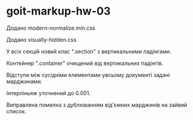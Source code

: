 # goit-markup-hw-03

Додано modern-normalize.min.css

Додано visually-hidden.css

У всіх секцій новий клас ".section" з вертикальними падінгами.

Контейнер ".container" очищений від вертикальних падінгів.

Відступи між сусідніми елементами увсьому документі задані марджинами.

Інтерліньяж уточнений до 0.001.

Виправлена помилка з дублюванням від'ємних марджинів на зайвий список.
